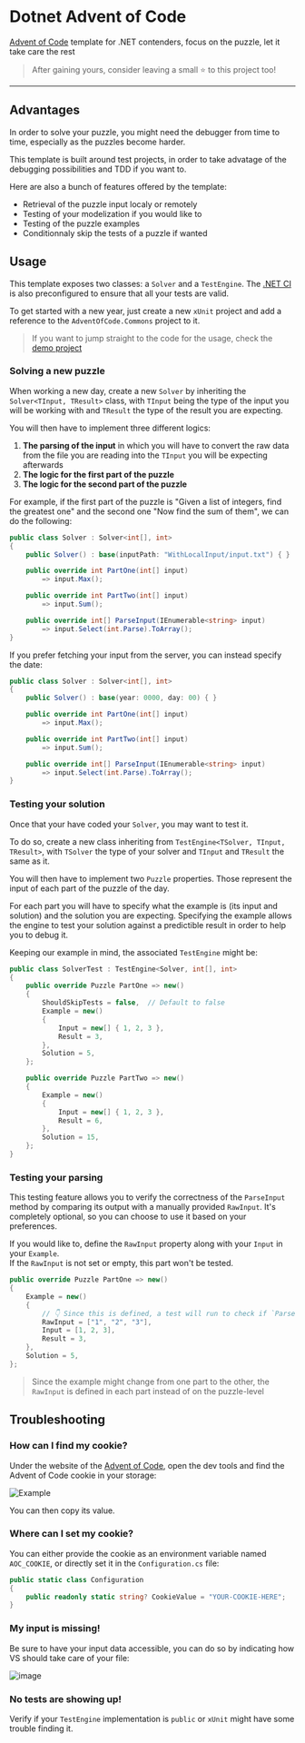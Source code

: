 # Dotnet Advent of Code

[Advent of Code](https://adventofcode.com) template for .NET contenders, focus on the puzzle, let it take care the rest

> After gaining yours, consider leaving a small ⭐ to this project too!

---

## Advantages

In order to solve your puzzle, you might need the debugger from time to time, especially as the puzzles become harder.

This template is built around test projects, in order to take advatage of the debugging possibilities and TDD if you want to.

Here are also a bunch of features offered by the template:

- Retrieval of the puzzle input localy or remotely
- Testing of your modelization if you would like to
- Testing of the puzzle examples
- Conditionnaly skip the tests of a puzzle if wanted

## Usage

This template exposes two classes: a `Solver` and a `TestEngine`.
The [.NET CI](.github/workflows/dotnet.yml) is also preconfigured to ensure that all your tests are valid.

To get started with a new year, just create a new `xUnit` project and add a reference to the `AdventOfCode.Commons` project to it.

> If you want to jump straight to the code for the usage, check the [demo project](src/AdventOfCode.Usage)

### Solving a new puzzle

When working a new day, create a new `Solver` by inheriting the `Solver<TInput, TResult>` class,
with `TInput` being the type of the input you will be working with and `TResult` the type of the result you are expecting.

You will then have to implement three different logics:

1. **The parsing of the input** in which you will have to convert the raw data from the file you are reading into the `TInput`
  you will be expecting afterwards
2. **The logic for the first part of the puzzle**
3. **The logic for the second part of the puzzle**

For example, if the first part of the puzzle is "Given a list of integers, find the greatest one" and the second one "Now find the sum of them", we can do the following:

```csharp
public class Solver : Solver<int[], int>
{
    public Solver() : base(inputPath: "WithLocalInput/input.txt") { }

    public override int PartOne(int[] input)
        => input.Max();

    public override int PartTwo(int[] input)
        => input.Sum();

    public override int[] ParseInput(IEnumerable<string> input)
        => input.Select(int.Parse).ToArray();
}
```

If you prefer fetching your input from the server, you can instead specify the date:

```csharp
public class Solver : Solver<int[], int>
{
    public Solver() : base(year: 0000, day: 00) { }

    public override int PartOne(int[] input)
        => input.Max();

    public override int PartTwo(int[] input)
        => input.Sum();

    public override int[] ParseInput(IEnumerable<string> input)
        => input.Select(int.Parse).ToArray();
}
```

### Testing your solution

Once that your have coded your `Solver`, you may want to test it.

To do so, create a new class inheriting from `TestEngine<TSolver, TInput, TResult>`, with `TSolver` the type of your solver and
`TInput` and `TResult` the same as it.

You will then have to implement two `Puzzle` properties.
Those represent the input of each part of the puzzle of the day.

For each part you will have to specify what the example is (its input and solution) and the solution you are expecting.
Specifying the example allows the engine to test your solution against a predictible result in order to help you to debug it.

Keeping our example in mind, the associated `TestEngine` might be:

```csharp
public class SolverTest : TestEngine<Solver, int[], int>
{
    public override Puzzle PartOne => new()
    {
        ShouldSkipTests = false,  // Default to false
        Example = new()
        {
            Input = new[] { 1, 2, 3 },
            Result = 3,
        },
        Solution = 5,
    };

    public override Puzzle PartTwo => new()
    {
        Example = new()
        {
            Input = new[] { 1, 2, 3 },
            Result = 6,
        },
        Solution = 15,
    };
}
```

### Testing your parsing

This testing feature allows you to verify the correctness of the `ParseInput` method by
comparing its output with a manually provided `RawInput`. It's completely optional, so
you can choose to use it based on your preferences.

If you would like to, define the `RawInput` property along with your `Input` in your `Example`.  
If the `RawInput` is not set or empty, this part won't be tested.

```cs
public override Puzzle PartOne => new()
{
    Example = new()
    {
        // 👇 Since this is defined, a test will run to check if `ParseInput(RawInput)` is equal to `Input`
        RawInput = ["1", "2", "3"],
        Input = [1, 2, 3],
        Result = 3,
    },
    Solution = 5,
};
```

> Since the example might change from one part to the other, the `RawInput` is defined in each part instead of on the puzzle-level

## Troubleshooting

### How can I find my cookie?

Under the website of the [Advent of Code](https://adventofcode.com), open the dev tools and find the Advent of Code cookie in your storage:

![Example](https://user-images.githubusercontent.com/22640284/205501479-31e2e5ef-d50e-43f8-8a45-4741a473861c.png)

You can then copy its value.

### Where can I set my cookie?

You can either provide the cookie as an environment variable named `AOC_COOKIE`, or directly set it in the `Configuration.cs` file:

```csharp
public static class Configuration
{
    public readonly static string? CookieValue = "YOUR-COOKIE-HERE";
}
```

### My input is missing!

Be sure to have your input data accessible, you can do so by indicating how VS should take care of your file:

![image](https://user-images.githubusercontent.com/22640284/205364254-5e1b7995-d267-4809-8ffa-5e68efe84b84.png)

### No tests are showing up!

Verify if your `TestEngine` implementation is `public` or `xUnit` might have some trouble finding it.
